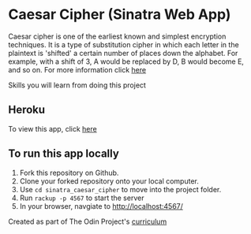 # Caesar Cipher (Sinatra Web App)

Caesar cipher is one of the earliest known and simplest encryption techniques.  It is a type of substitution cipher in which each letter in the plaintext is 'shifted' a certain number of places down the alphabet. For example, with a shift of 3, A would be replaced by D, B would become E, and so on. For more information click [here](http://practicalcryptography.com/ciphers/caesar-cipher/)

Skills you will learn from doing this project

## Heroku
To view this app, click [here]()

## To run this app locally
1. Fork this repository on Github.
1. Clone your forked repository onto your local computer.
1. Use `cd sinatra_caesar_cipher` to move into the project folder.
1. Run `rackup -p 4567` to start the server
1. In your browser, navgiate to [http://localhost:4567/](http://localhost:4567/)

Created as part of The Odin Project's [curriculum](https://www.theodinproject.com/courses/ruby-on-rails/lessons/sinatra-project?ref=lnav)
